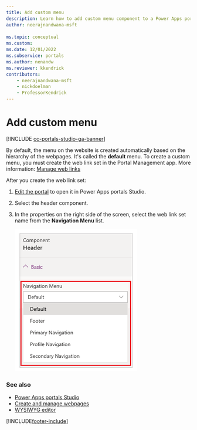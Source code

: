 ```yaml
---
title: Add custom menu
description: Learn how to add custom menu component to a Power Apps portals page using portals Studio.
author: neerajnandwana-msft

ms.topic: conceptual
ms.custom: 
ms.date: 12/01/2022
ms.subservice: portals
ms.author: nenandw
ms.reviewer: kkendrick
contributors:
    - neerajnandwana-msft
    - nickdoelman
    - ProfessorKendrick
---
```


# Add custom menu

[!INCLUDE [cc-portals-studio-ga-banner](../../includes/cc-portals-studio-ga-banner.md)]

By default, the menu on the website is created automatically based on the hierarchy of the webpages. It's called the **default** menu. To create a custom menu, you must create the web link set in the Portal Management app. More information: [Manage web links](configure/manage-web-links.md)

After you create the web link set:

1. [Edit the portal](manage-existing-portals.md#edit) to open it in Power Apps portals Studio.

1. Select the header component. 

1. In the properties on the right side of the screen, select the web link set name from the **Navigation Menu** list.

    ![Navigation menu.](media/navigation-menu.png "Navigation menu")

### See also

- [Power Apps portals Studio](portal-designer-anatomy.md)
- [Create and manage webpages](create-manage-webpages.md)
- [WYSIWYG editor](compose-page.md)


[!INCLUDE[footer-include](../../includes/footer-banner.md)]
